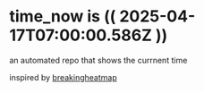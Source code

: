 # time_now is (( 2025-04-17T07:00:00.586Z ))

an automated repo that shows the currnent time

inspired by [breakingheatmap](https://github.com/breakingheatmap/breakingheatmap)